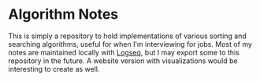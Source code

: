 # Algorithm Notes

This is simply a repository to hold implementations of various sorting and searching algorithms, useful for when I'm interviewing for jobs. Most of my notes are maintained locally with [Logseq](https://logseq.com), but I may export some to this repository in the future. A website version with visualizations would be interesting to create as well.